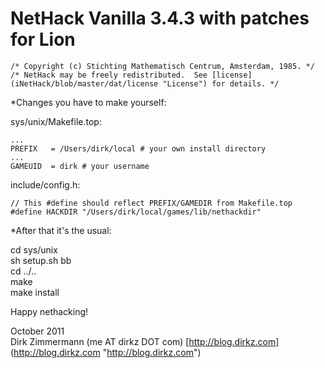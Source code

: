 # NetHack Vanilla 3.4.3 with patches for Lion

    /* Copyright (c) Stichting Mathematisch Centrum, Amsterdam, 1985. */  
    /* NetHack may be freely redistributed.  See [license] (iNetHack/blob/master/dat/license "License") for details. */  

*Changes you have to make yourself:

sys/unix/Makefile.top:

    ...
    PREFIX	 = /Users/dirk/local # your own install directory
    ...
    GAMEUID  = dirk # your username

include/config.h:

    // This #define should reflect PREFIX/GAMEDIR from Makefile.top
    #define HACKDIR "/Users/dirk/local/games/lib/nethackdir"

*After that it's the usual:

cd sys/unix  
sh setup.sh bb  
cd ../..  
make  
make install  

Happy nethacking!

October 2011  
Dirk Zimmermann (me AT dirkz DOT com) [http://blog.dirkz.com] (http://blog.dirkz.com "http://blog.dirkz.com")
